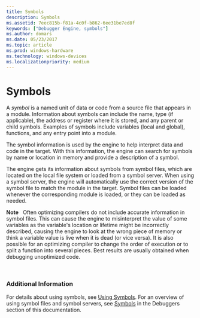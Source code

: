 ```yaml
---
title: Symbols
description: Symbols
ms.assetid: 7eec815b-f81a-4c0f-b862-6ee31be7ed8f
keywords: ["Debugger Engine, symbols"]
ms.author: domars
ms.date: 05/23/2017
ms.topic: article
ms.prod: windows-hardware
ms.technology: windows-devices
ms.localizationpriority: medium
---
```


# Symbols


A *symbol* is a named unit of data or code from a source file that appears in a module. Information about symbols can include the name, type (if applicable), the address or register where it is stored, and any parent or child symbols. Examples of symbols include variables (local and global), functions, and any entry point into a module.

The symbol information is used by the engine to help interpret data and code in the target. With this information, the engine can search for symbols by name or location in memory and provide a description of a symbol.

The engine gets its information about symbols from symbol files, which are located on the local file system or loaded from a symbol server. When using a symbol server, the engine will automatically use the correct version of the symbol file to match the module in the target. Symbol files can be loaded whenever the corresponding module is loaded, or they can be loaded as needed.

**Note**   Often optimizing compilers do not include accurate information in symbol files. This can cause the engine to misinterpret the value of some variables as the variable's location or lifetime might be incorrectly described, causing the engine to look at the wrong piece of memory or think a variable value is live when it is dead (or vice versa). It is also possible for an optimizing compiler to change the order of execution or to split a function into several pieces. Best results are usually obtained when debugging unoptimized code.

 

### <span id="additional_information"></span><span id="ADDITIONAL_INFORMATION"></span>Additional Information

For details about using symbols, see [Using Symbols](using-symbols.md). For an overview of using symbol files and symbol servers, see [Symbols](symbols.md) in the Debuggers section of this documentation.

 

 






